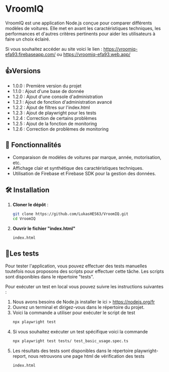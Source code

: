 # VroomIQ

VroomIQ est une application Node.js conçue pour comparer différents modèles de voitures. Elle met en avant les caractéristiques techniques, les performances et d'autres critères pertinents pour aider les utilisateurs à faire un choix éclairé.

Si vous souhaitez accéder au site voici le lien : https://vroomiq-efa93.firebaseapp.com/ ou https://vroomiq-efa93.web.app/

## 👍Versions

- 1.0.0 : Première version du projet
- 1.1.0 : Ajout d'une base de donnée
- 1.2.0 : Ajout d'une console d'administration
- 1.2.1 : Ajout de fonction d'administration avancé
- 1.2.2 : Ajout de filtres sur l'index.html
- 1.2.3 : Ajout de playwright pour les tests
- 1.2.4 : Correction de certains problèmes
- 1.2.5 : Ajout de la fonction de monitoring
- 1.2.6 : Correction de problèmes de monitoring

## 🚀 Fonctionnalités
- Comparaison de modèles de voitures par marque, année, motorisation, etc.
- Affichage clair et synthétique des caractéristiques techniques.
- Utilisation de Firebase et Firebase SDK pour la gestion des données.

## 🛠️ Installation

1. **Cloner le dépôt** :
   ```bash
   git clone https://github.com/LukasHES63/VroomIQ.git
   cd VroomIQ
2. **Ouvrir le fichier "index.html"**
   ```bash
   index.html
   
## 🧪Les tests
Pour tester l'application, vous pouvez effectuer des tests manuelles toutefois nous proposons des scripts pour effectuer cette tâche. 
Les scripts sont disponibles dans le répertoire "tests".

Pour exécuter un test en local vous pouvez suivre les instructions suivantes :
1. Nous avons besoins de Node.js installer le ici > https://nodejs.org/fr
2. Ouvrez un terminal et dirigez-vous dans le répertoire du projet.
3. Voici la commande a utiliser pour exécuter le script de test
   ```bash
   npx playwright test
4. Si vous souhaitez exécuter un test spécifique voici la commande
   ```bash
   npx playwright test tests/ test_basic_usage.spec.ts
5. Les résultats des tests sont disponibles dans le répertoire playwright-report, nous retrouvons une page html de vérification des tests
   ```bash
   index.html
